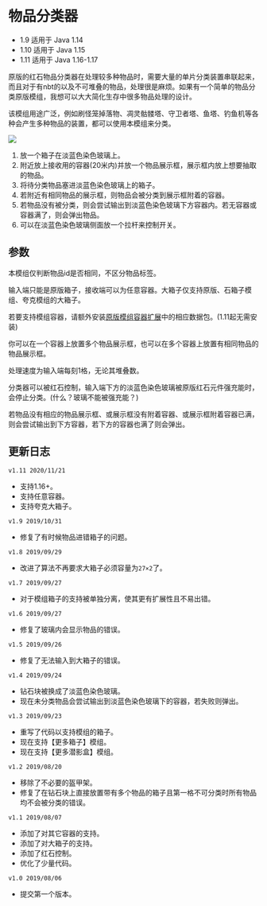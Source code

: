 # 物品分类器

+ 1.9 适用于 Java 1.14
+ 1.10 适用于 Java 1.15
+ 1.11 适用于 Java 1.16-1.17

原版的红石物品分类器在处理较多种物品时，需要大量的单片分类装置串联起来，而且对于有nbt的以及不可堆叠的物品，处理很是麻烦。如果有一个简单的物品分类原版模组，我想可以大大简化生存中很多物品处理的设计。

该模组用途广泛，例如刷怪笼掉落物、凋灵骷髅塔、守卫者塔、鱼塔、钓鱼机等各种会产生多种物品的装置，都可以使用本模组来分类。

![](https://attachment.mcbbs.net/forum/201909/24/173303j9h2ugphzuppgt9z.png)

1. 放一个箱子在淡蓝色染色玻璃上。
2. 附近放上接收用的容器(20米内)并放一个物品展示框，展示框内放上想要抽取的物品。
3. 将待分类物品塞进淡蓝色染色玻璃上的箱子。
4. 若附近有相同物品的展示框，则物品会被分类到展示框附着的容器。
5. 若物品没有被分类，则会尝试输出到淡蓝色染色玻璃下方容器内。若无容器或容器满了，则会弹出物品。
6. 可以在淡蓝色染色玻璃侧面放一个拉杆来控制开关。

## 参数

本模组仅判断物品id是否相同，不区分物品标签。

输入端只能是原版箱子，接收端可以为任意容器。大箱子仅支持原版、石箱子模组、夸克模组的大箱子。

若要支持模组容器，请额外安装[原版模组容器扩展](https://github.com/ruhuasiyu/CraftingPlusPlus/tree/master/other_datapacks/原版模组容器扩展)中的相应数据包。(1.11起无需安装)

你可以在一个容器上放置多个物品展示框，也可以在多个容器上放置有相同物品的物品展示框。

处理速度为输入端每刻1格，无论其堆叠数。

分类器可以被红石控制，输入端下方的淡蓝色染色玻璃被原版红石元件强充能时，会停止分类。(什么？玻璃不能被强充能？)

若物品没有相应的物品展示框、或展示框没有附着容器、或展示框附着容器已满，则会尝试输出到下方容器，若下方的容器也满了则会弹出。


## 更新日志
`v1.11 2020/11/21`
+ 支持1.16+。
+ 支持任意容器。
+ 支持夸克大箱子。

`v1.9 2019/10/31`
+ 修复了有时候物品进错箱子的问题。

`v1.8 2019/09/29`
+ 改进了算法不再要求大箱子必须容量为`27×2`了。

`v1.7 2019/09/27`
+ 对于模组箱子的支持被单独分离，使其更有扩展性且不易出错。

`v1.6 2019/09/27`
+ 修复了玻璃内会显示物品的错误。

`v1.5 2019/09/26`
+ 修复了无法输入到大箱子的错误。

`v1.4 2019/09/24`
+ 钻石块被换成了淡蓝色染色玻璃。
+ 现在未分类物品会尝试输出到淡蓝色染色玻璃下的容器，若失败则弹出。

`v1.3 2019/09/23`
+ 重写了代码以支持模组的箱子。
+ 现在支持【更多箱子】模组。
+ 现在支持【更多潜影盒】模组。

`v1.2 2019/08/20`
+ 移除了不必要的盔甲架。
+ 修复了在钻石块上直接放置带有多个物品的箱子且第一格不可分类时所有物品均不会被分类的错误。

`v1.1 2019/08/07`
+ 添加了对其它容器的支持。
+ 添加了对大箱子的支持。
+ 添加了红石控制。
+ 优化了少量代码。

`v1.0 2019/08/06`
+ 提交第一个版本。
